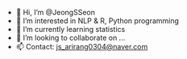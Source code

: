 - 👋 Hi, I’m @JeongSSeon
- 👀 I’m interested in NLP & R, Python programming
- 🌱 I’m currently learning statistics
- 💞️ I’m looking to collaborate on ...
- 📫 Contact: js_arirang0304@naver.com

<!---
JeongSSeon/JeongSSeon is a ✨ special ✨ repository because its `README.md` (this file) appears on your GitHub profile.
You can click the Preview link to take a look at your changes.
--->
